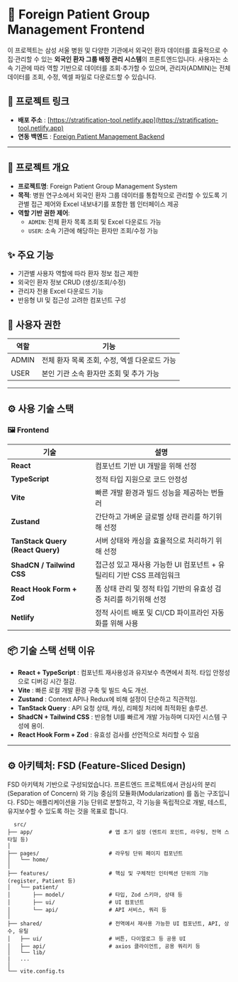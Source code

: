 # 🏥 Foreign Patient Group Management Frontend

이 프로젝트는 삼성 서울 병원 및 다양한 기관에서 외국인 환자 데이터를 효율적으로 수집·관리할 수 있는 **외국인 환자 그룹 배정 관리 시스템**의 프론트엔드입니다. 
사용자는 소속 기관에 따라 역할 기반으로 데이터를 조회·추가할 수 있으며, 관리자(ADMIN)는 전체 데이터를 조회, 수정, 엑셀 파일로 다운로드할 수 있습니다.

## 🔗 프로젝트 링크
- **배포 주소** : [https://stratification-tool.netlify.app](https://stratification-tool.netlify.app)
- **연동 백엔드** : [Foreign Patient Management Backend](https://github.com/G-jjunny/Stratification-Tool)
---
  
## 🚀 프로젝트 개요

- **프로젝트명**: Foreign Patient Group Management System
- **목적**: 병원 연구소에서 외국인 환자 그룹 데이터를 통합적으로 관리할 수 있도록 기관별 접근 제어와 Excel 내보내기를 포함한 웹 인터페이스 제공
- **역할 기반 권한 제어**:
  - `ADMIN`: 전체 환자 목록 조회 및 Excel 다운로드 가능
  - `USER`: 소속 기관에 해당하는 환자만 조회/수정 가능


## ✨ 주요 기능

- 기관별 사용자 역할에 따라 환자 정보 접근 제한
- 외국인 환자 정보 CRUD (생성/조회/수정)
- 관리자 전용 Excel 다운로드 기능
- 반응형 UI 및 접근성 고려한 컴포넌트 구성


## 👤 사용자 권한

| 역할   | 기능                                                     |
|--------|----------------------------------------------------------|
| ADMIN  | 전체 환자 목록 조회, 수정, 엑셀 다운로드 가능     |
| USER   | 본인 기관 소속 환자만 조회 및 추가 가능                |

---
## ⚙️ 사용 기술 스택


### 🖼️ Frontend

| 기술                             | 설명                                                                 |
| -------------------------------- | -------------------------------------------------------------------- |
| **React**                        | 컴포넌트 기반 UI 개발을 위해 선정                                    |
| **TypeScript**                   | 정적 타입 지원으로 코드 안정성                                       |
| **Vite**                         | 빠른 개발 환경과 빌드 성능을 제공하는 번들러                         |
| **Zustand**                      | 간단하고 가벼운 글로벌 상태 관리를 하기위해 선정                     |
| **TanStack Query (React Query)** | 서버 상태와 캐싱을 효율적으로 처리하기 위해 선정                     |
| **ShadCN / Tailwind CSS**        | 접근성 있고 재사용 가능한 UI 컴포넌트 + 유틸리티 기반 CSS 프레임워크 |
| **React Hook Form + Zod**        | 폼 상태 관리 및 정적 타입 기반의 유효성 검증 처리를 하기위해 선정    |
| **Netlify**                    | 정적 사이트 배포 및 CI/CD 파이프라인 자동화를 위해 사용



## 📦 기술 스택 선택 이유

- **React + TypeScript** : 컴포넌트 재사용성과 유지보수 측면에서 최적. 타입 안정성으로 디버깅 시간 절감.
- **Vite** : 빠른 로컬 개발 환경 구축 및 빌드 속도 개선.
- **Zustand** : Context API나 Redux에 비해 설정이 단순하고 직관적임.
- **TanStack Query** : API 요청 상태, 캐싱, 리페칭 처리에 최적화된 솔루션.
- **ShadCN + Tailwind CSS** : 반응형 UI를 빠르게 개발 가능하며 디자인 시스템 구성에 용이.
- **React Hook Form + Zod** : 유효성 검사를 선언적으로 처리할 수 있음

---

## ⚙️ 아키텍처: FSD (Feature-Sliced Design)
FSD 아키텍처 기반으로 구성되었습니다. 
프론트엔드 프로젝트에서 관심사의 분리(Separation of Concern) 와 기능 중심의 모듈화(Modularization) 를 돕는 구조입니다.
FSD는 애플리케이션을 기능 단위로 분할하고, 각 기능을 독립적으로 개발, 테스트, 유지보수할 수 있도록 하는 것을 목표로 합니다.

```
  src/
├── app/                        # 앱 초기 설정 (엔트리 포인트, 라우팅, 전역 스타일 등)
│
├── pages/                      # 라우팅 단위 페이지 컴포넌트
│   └── home/
│
├── features/                   # 핵심 및 구체적인 인터렉션 단위의 기능 (register, Patient 등)
│   └── patient/
│       ├── model/              # 타입, Zod 스키마, 상태 등
│       ├── ui/                 # UI 컴포넌트
│       └── api/                # API 서비스, 쿼리 등
│
├── shared/                     # 전역에서 재사용 가능한 UI 컴포넌트, API, 상수, 유틸
│   ├── ui/                     # 버튼, 다이얼로그 등 공용 UI
│   ├── api/                    # axios 클라이언트, 공용 쿼리키 등
│   └── lib/
|   ...                   
│
└── vite.config.ts

```
